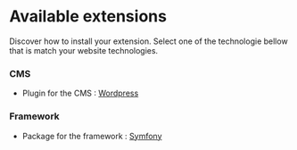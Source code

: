 # Available extensions

Discover how to install your extension. Select one of the technologie bellow
that is match your website technologies.

### CMS

- Plugin for the CMS : [Wordpress](./Cms/Wordpress.md)

### Framework

- Package for the framework : [Symfony](./Frameworks/Symfony.md)
